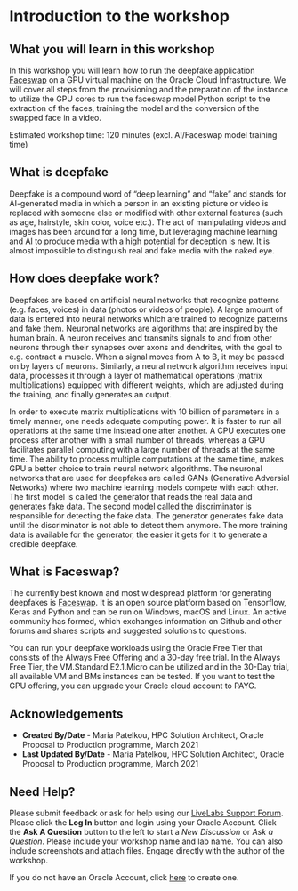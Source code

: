 # Introduction to the workshop

## What you will learn in this workshop

In this workshop you will learn how to run the deepfake application [Faceswap](https://faceswap.dev/) on a GPU virtual machine on the Oracle Cloud Infrastructure. We will cover all steps from the provisioning and the preparation of the instance to utilize the GPU cores to run the faceswap model Python script to the extraction of the faces, training the model and the conversion of the swapped face in a video.

Estimated workshop time: 120 minutes (excl. AI/Faceswap model training time)

## What is deepfake

Deepfake is a compound word of “deep learning” and “fake” and stands for AI-generated media in which a person in an existing picture or video is replaced with someone else or modified with other external features (such as age, hairstyle, skin color, voice etc.). The act of manipulating videos and images has been around for a long time, but leveraging machine learning and AI to produce media with a high potential for deception is new. It is almost impossible to distinguish real and fake media with the naked eye.

## How does deepfake work?

Deepfakes are based on artificial neural networks that recognize patterns (e.g. faces, voices) in data (photos or videos of people). A large amount of data is entered into neural networks which are trained to recognize patterns and fake them.
Neuronal networks are algorithms that are inspired by the human brain. A neuron receives and transmits signals to and from other neurons through their synapses over axons and dendrites, with the goal to e.g. contract a muscle. When a signal moves from A to B, it may be passed on by layers of neurons. Similarly, a neural network algorithm receives input data, processes it through a layer of mathematical operations (matrix multiplications) equipped with different weights, which are adjusted during the training, and finally generates an output.

In order to execute matrix multiplications with 10 billion of parameters in a timely manner, one needs adequate computing power. It is faster to run all operations at the same time instead one after another. A CPU executes one process after another with a small number of threads, whereas a GPU facilitates parallel computing with a large number of threads at the same time. The ability to process multiple computations at the same time, makes GPU a better choice to train neural network algorithms.
The neuronal networks that are used for deepfakes are called GANs (Generative Adversial Networks) where two machine learning models compete with each other. The first model is called the generator that reads the real data and generates fake data. The second model called the discriminator is responsible for detecting the fake data. The generator generates fake data until the discriminator is not able to detect them anymore. The more training data is available for the generator, the easier it gets for it to generate a credible deepfake.

## What is Faceswap?

The currently best known and most widespread platform for generating deepfakes is [Faceswap](https://faceswap.dev/). It is an open source platform based on Tensorflow, Keras and Python and can be run on Windows, macOS and Linux. An active community has formed, which exchanges information on Github and other forums and shares scripts and suggested solutions to questions.

You can run your deepfake workloads using the Oracle Free Tier that consists of the Always Free Offering and a 30-day free trial. In the Always Free Tier, the VM.Standard.E2.1.Micro can be utilized and in the 30-Day trial, all available VM and BMs instances can be tested. If you want to test the GPU offering, you can upgrade your Oracle cloud account to PAYG.

## **Acknowledgements**

- **Created By/Date** - Maria Patelkou, HPC Solution Architect, Oracle Proposal to Production programme, March 2021
- **Last Updated By/Date** - Maria Patelkou, HPC Solution Architect, Oracle Proposal to Production programme, March 2021

## Need Help?

Please submit feedback or ask for help using our [LiveLabs Support Forum](https://community.oracle.com/tech/developers/categories/livelabsdiscussions). Please click the **Log In** button and login using your Oracle Account. Click the **Ask A Question** button to the left to start a _New Discussion_ or _Ask a Question_. Please include your workshop name and lab name. You can also include screenshots and attach files. Engage directly with the author of the workshop.

If you do not have an Oracle Account, click [here](https://profile.oracle.com/myprofile/account/create-account.jspx) to create one.
